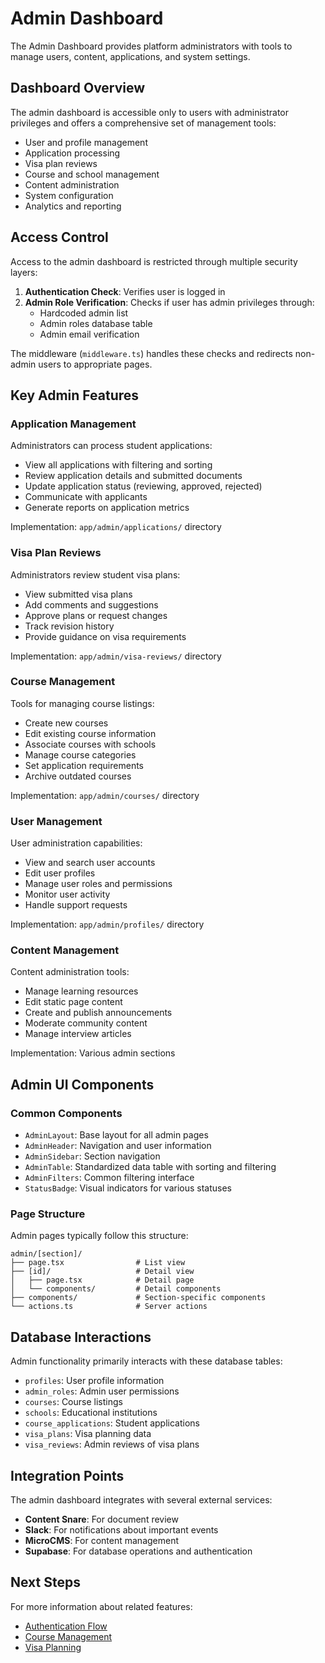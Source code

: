 # Admin Dashboard

The Admin Dashboard provides platform administrators with tools to manage users, content, applications, and system settings.

## Dashboard Overview

The admin dashboard is accessible only to users with administrator privileges and offers a comprehensive set of management tools:

- User and profile management
- Application processing
- Visa plan reviews
- Course and school management
- Content administration
- System configuration
- Analytics and reporting

## Access Control

Access to the admin dashboard is restricted through multiple security layers:

1. **Authentication Check**: Verifies user is logged in
2. **Admin Role Verification**: Checks if user has admin privileges through:
   - Hardcoded admin list
   - Admin roles database table
   - Admin email verification

The middleware (`middleware.ts`) handles these checks and redirects non-admin users to appropriate pages.

## Key Admin Features

### Application Management

Administrators can process student applications:

- View all applications with filtering and sorting
- Review application details and submitted documents
- Update application status (reviewing, approved, rejected)
- Communicate with applicants
- Generate reports on application metrics

Implementation: `app/admin/applications/` directory

### Visa Plan Reviews

Administrators review student visa plans:

- View submitted visa plans
- Add comments and suggestions
- Approve plans or request changes
- Track revision history
- Provide guidance on visa requirements

Implementation: `app/admin/visa-reviews/` directory

### Course Management

Tools for managing course listings:

- Create new courses
- Edit existing course information
- Associate courses with schools
- Manage course categories
- Set application requirements
- Archive outdated courses

Implementation: `app/admin/courses/` directory

### User Management

User administration capabilities:

- View and search user accounts
- Edit user profiles
- Manage user roles and permissions
- Monitor user activity
- Handle support requests

Implementation: `app/admin/profiles/` directory

### Content Management

Content administration tools:

- Manage learning resources
- Edit static page content
- Create and publish announcements
- Moderate community content
- Manage interview articles

Implementation: Various admin sections

## Admin UI Components

### Common Components

- `AdminLayout`: Base layout for all admin pages
- `AdminHeader`: Navigation and user information
- `AdminSidebar`: Section navigation
- `AdminTable`: Standardized data table with sorting and filtering
- `AdminFilters`: Common filtering interface
- `StatusBadge`: Visual indicators for various statuses

### Page Structure

Admin pages typically follow this structure:

```
admin/[section]/
├── page.tsx                # List view
├── [id]/                   # Detail view
│   ├── page.tsx            # Detail page
│   └── components/         # Detail components
├── components/             # Section-specific components
└── actions.ts              # Server actions
```

## Database Interactions

Admin functionality primarily interacts with these database tables:

- `profiles`: User profile information
- `admin_roles`: Admin user permissions
- `courses`: Course listings
- `schools`: Educational institutions
- `course_applications`: Student applications
- `visa_plans`: Visa planning data
- `visa_reviews`: Admin reviews of visa plans

## Integration Points

The admin dashboard integrates with several external services:

- **Content Snare**: For document review
- **Slack**: For notifications about important events
- **MicroCMS**: For content management
- **Supabase**: For database operations and authentication

## Next Steps

For more information about related features:
- [Authentication Flow](../technical/authentication.md)
- [Course Management](./courses.md)
- [Visa Planning](./visa-planning.md)
